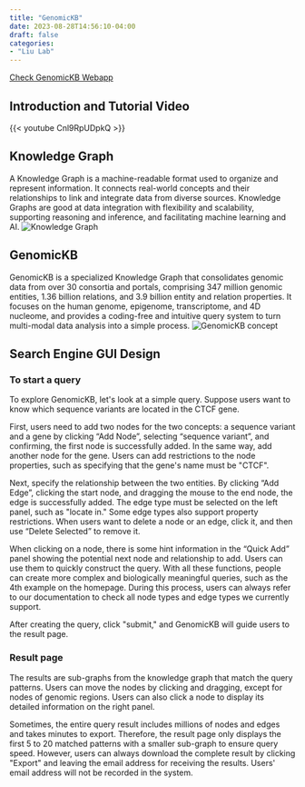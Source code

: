```yaml
---
title: "GenomicKB"
date: 2023-08-28T14:56:10-04:00
draft: false
categories: 
- "Liu Lab"
---
```

[Check GenomicKB Webapp](https://gkb.dcmb.med.umich.edu/)

## Introduction and Tutorial Video

{{< youtube Cnl9RpUDpkQ >}}

## Knowledge Graph
A Knowledge Graph is a machine-readable format used to organize and represent information. It connects real-world concepts and their relationships to link and integrate data from diverse sources.
Knowledge Graphs are good at data integration with flexibility and scalability, supporting reasoning and inference, and facilitating machine learning and AI.
![Knowledge Graph](img/articles/gkb/knowledge-graph.jpg)

## GenomicKB
GenomicKB is a specialized Knowledge Graph that consolidates genomic data from over 30 consortia and portals, comprising 347 million genomic entities, 1.36 billion relations, and 3.9 billion entity and relation properties. It focuses on the human genome, epigenome, transcriptome, and 4D nucleome, and provides a coding-free and intuitive query system to turn multi-modal data analysis into a simple process.
![GenomicKB concept](img/articles/gkb/concept.png)


## Search Engine GUI Design
### To start a query
To explore GenomicKB, let's look at a simple query. Suppose users want to know which sequence variants are located in the CTCF gene.

First, users need to add two nodes for the two concepts: a sequence variant and a gene by clicking “Add Node”, selecting “sequence variant”, and confirming, the first node is successfully added. In the same way, add another node for the gene. Users can add restrictions to the node properties, such as specifying that the gene's name must be "CTCF".

Next, specify the relationship between the two entities. By clicking “Add Edge”, clicking the start node, and dragging the mouse to the end node, the edge is successfully added. The edge type must be selected on the left panel, such as "locate in." Some edge types also support property restrictions. When users want to delete a node or an edge, click it, and then use “Delete Selected” to remove it.

When clicking on a node, there is some hint information in the “Quick Add” panel showing the potential next node and relationship to add. Users can use them to quickly construct the query.  With all these functions, people can create more complex and biologically meaningful queries, such as the 4th example on the homepage. During this process, users can always refer to our documentation to check all node types and edge types we currently support.

After creating the query, click "submit," and GenomicKB will guide users to the result page.

### Result page
The results are sub-graphs from the knowledge graph that match the query patterns. Users can move the nodes by clicking and dragging, except for nodes of genomic regions. Users can also click a node to display its detailed information on the right panel.

Sometimes, the entire query result includes millions of nodes and edges and takes minutes to export. Therefore, the result page only displays the first 5 to 20 matched patterns with a smaller sub-graph to ensure query speed. However, users can always download the complete result by clicking "Export" and leaving the email address for receiving the results. Users' email address will not be recorded in the system.

